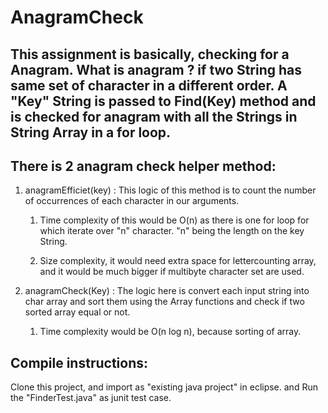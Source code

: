 # AnagramCheck

## This assignment is basically, checking for a Anagram. What is anagram ? if two String has same set of character in a different order. A "Key" String is passed to Find(Key) method and is checked for anagram with all the Strings in String Array in a for loop. 

## There is 2 anagram check helper method: 
1. anagramEfficiet(key) : 
  This logic of this method is to count the number of occurrences of each character in our arguments. 
  
     1. Time complexity of this would be O(n) as there is one for loop for which iterate over "n" character. "n" being the length on the key String.
  
     2. Size complexity, it would need extra space for lettercounting array, and it would be much bigger if multibyte character set are used.
     
2. anagramCheck(Key) : 
    The logic here is convert each input string into char array and sort them using the Array functions and check if two sorted array equal or not.
    
    1. Time complexity would be O(n log n), because sorting of array.

## Compile instructions:

Clone this project, and import as "existing java project" in eclipse. and Run the "FinderTest.java" as junit test case.
